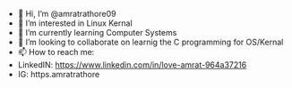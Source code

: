- 👋 Hi, I’m @amratrathore09
- 👀 I’m interested in Linux Kernal
- 🌱 I’m currently learning Computer Systems
- 💞️ I’m looking to collaborate on learnig the C programming for OS/Kernal
- 📫 How to reach me:
- LinkedIN: https://www.linkedin.com/in/love-amrat-964a37216
- IG: https.amratrathore

<!---
amratrathore09/amratrathore09 is a ✨ special ✨ repository because its `README.md` (this file) appears on your GitHub profile.
You can click the Preview link to take a look at your changes.
--->
